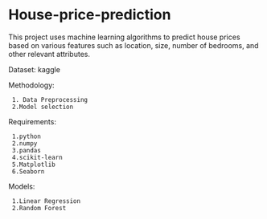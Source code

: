 # House-price-prediction


This project uses machine learning algorithms to predict house prices based on various features such as location, size, number of bedrooms, and other relevant attributes.


Dataset: kaggle


Methodology:
     
     1. Data Preprocessing
     2.Model selection


Requirements:
     
     1.python
     2.numpy
     3.pandas
     4.scikit-learn
     5.Matplotlib
     6.Seaborn


Models:
     
     1.Linear Regression
     2.Random Forest
